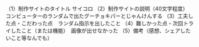 （1）制作サイトのタイトル サイコロ
（2）制作サイトの説明（40文字程度）　コンピューターのランダムで出たグーチョキパーとじゃんけんする
（3）工夫した点・こだわった点　ランダム指示を出したこと
（4）難しかった点・次回トライしたこと（または機能）　画像が出せなかった
（5）備考（感想、シェアしたいこと等なんでも）　